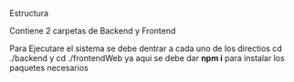 <p>Estructura</p>
<p>Contiene 2 carpetas de Backend y Frontend</p>
<p>Para Ejecutare el sistema se debe dentrar a cada uno de los directios cd ./backend y cd ./frontendWeb ya aqui se debe dar <strong>npm i</strong> para instalar los paquetes necesarios</p>
